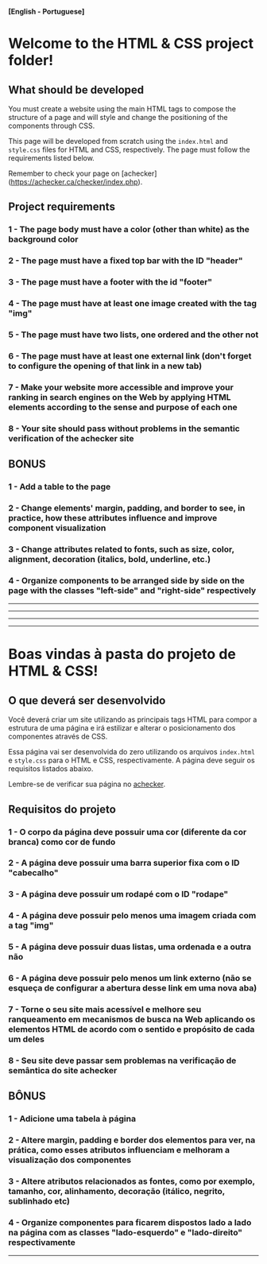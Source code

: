 **[English - Portuguese]**

# Welcome to the HTML & CSS project folder!

## What should be developed

You must create a website using the main HTML tags to compose the structure of a page and will style and change the positioning of the components through CSS.

This page will be developed from scratch using the `index.html` and` style.css` files for HTML and CSS, respectively. The page must follow the requirements listed below.

Remember to check your page on [achecker] (https://achecker.ca/checker/index.php).

## Project requirements

### 1 - The page body must have a color (other than white) as the background color

### 2 - The page must have a fixed top bar with the ID "header"

### 3 - The page must have a footer with the id "footer"

### 4 - The page must have at least one image created with the tag "img"

### 5 - The page must have two lists, one ordered and the other not

### 6 - The page must have at least one external link (don't forget to configure the opening of that link in a new tab)

### 7 - Make your website more accessible and improve your ranking in search engines on the Web by applying HTML elements according to the sense and purpose of each one

### 8 - Your site should pass without problems in the semantic verification of the achecker site

## BONUS

### 1 - Add a table to the page

### 2 - Change elements' margin, padding, and border to see, in practice, how these attributes influence and improve component visualization

### 3 - Change attributes related to fonts, such as size, color, alignment, decoration (italics, bold, underline, etc.)

### 4 - Organize components to be arranged side by side on the page with the classes "left-side" and "right-side" respectively

----
----
----
----

# Boas vindas à pasta do projeto de HTML & CSS!

## O que deverá ser desenvolvido

Você deverá criar um site utilizando as principais tags HTML para compor a estrutura de uma página e irá estilizar e alterar o posicionamento dos componentes através de CSS.

Essa página vai ser desenvolvida do zero utilizando os arquivos `index.html` e `style.css` para o HTML e CSS, respectivamente. A página deve seguir os requisitos listados abaixo.

Lembre-se de verificar sua página no [achecker](https://achecker.ca/checker/index.php).

## Requisitos do projeto

### 1 - O corpo da página deve possuir uma cor (diferente da cor branca) como cor de fundo

### 2 - A página deve possuir uma barra superior fixa com o ID "cabecalho"

### 3 - A página deve possuir um rodapé com o ID "rodape"

### 4 - A página deve possuir pelo menos uma imagem criada com a tag "img"

### 5 - A página deve possuir duas listas, uma ordenada e a outra não

### 6 - A página deve possuir pelo menos um link externo (não se esqueça de configurar a abertura desse link em uma nova aba)

### 7 - Torne o seu site mais acessível e melhore seu ranqueamento em mecanismos de busca na Web aplicando os elementos HTML de acordo com o sentido e propósito de cada um deles

### 8 - Seu site deve passar sem problemas na verificação de semântica do site achecker

## BÔNUS

### 1 - Adicione uma tabela à página

### 2 - Altere margin, padding e border dos elementos para ver, na prática, como esses atributos influenciam e melhoram a visualização dos componentes

### 3 - Altere atributos relacionados as fontes, como por exemplo, tamanho, cor, alinhamento, decoração (itálico, negrito, sublinhado etc)

### 4 - Organize componentes para ficarem dispostos lado a lado na página com as classes "lado-esquerdo" e "lado-direito" respectivamente

----